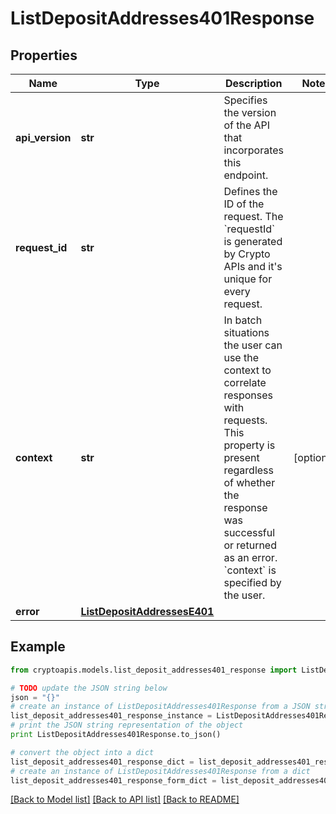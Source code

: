 # ListDepositAddresses401Response


## Properties
Name | Type | Description | Notes
------------ | ------------- | ------------- | -------------
**api_version** | **str** | Specifies the version of the API that incorporates this endpoint. | 
**request_id** | **str** | Defines the ID of the request. The &#x60;requestId&#x60; is generated by Crypto APIs and it&#39;s unique for every request. | 
**context** | **str** | In batch situations the user can use the context to correlate responses with requests. This property is present regardless of whether the response was successful or returned as an error. &#x60;context&#x60; is specified by the user. | [optional] 
**error** | [**ListDepositAddressesE401**](ListDepositAddressesE401.md) |  | 

## Example

```python
from cryptoapis.models.list_deposit_addresses401_response import ListDepositAddresses401Response

# TODO update the JSON string below
json = "{}"
# create an instance of ListDepositAddresses401Response from a JSON string
list_deposit_addresses401_response_instance = ListDepositAddresses401Response.from_json(json)
# print the JSON string representation of the object
print ListDepositAddresses401Response.to_json()

# convert the object into a dict
list_deposit_addresses401_response_dict = list_deposit_addresses401_response_instance.to_dict()
# create an instance of ListDepositAddresses401Response from a dict
list_deposit_addresses401_response_form_dict = list_deposit_addresses401_response.from_dict(list_deposit_addresses401_response_dict)
```
[[Back to Model list]](../README.md#documentation-for-models) [[Back to API list]](../README.md#documentation-for-api-endpoints) [[Back to README]](../README.md)


